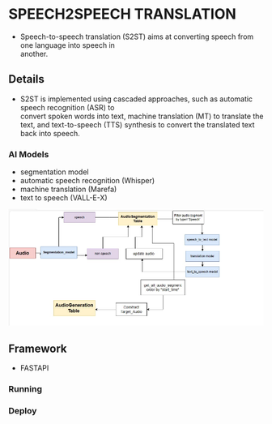 # SPEECH2SPEECH TRANSLATION 
 - Speech-to-speech translation (S2ST) aims at converting speech from one language into speech in    
   another.

## Details
 - S2ST is implemented using cascaded approaches, such as  automatic speech recognition (ASR) to  
   convert spoken words into text, machine translation (MT) to translate the text, and text-to-speech (TTS) synthesis to convert the translated text back into  speech. 

### AI Models
- segmentation model 
- automatic speech recognition (Whisper)
- machine translation (Marefa)
- text to speech (VALL-E-X)

![S2ST](api_process_image.jpg)

## Framework 
- FASTAPI

### Running

### Deploy

  




